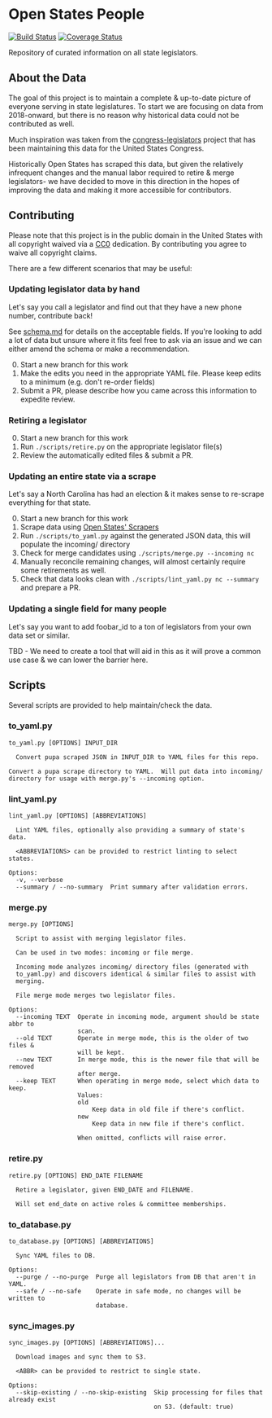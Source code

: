 # Open States People

[![Build Status](https://travis-ci.org/openstates/people.svg?branch=master)](https://travis-ci.org/openstates/people)
[![Coverage Status](https://coveralls.io/repos/github/openstates/people/badge.svg?branch=master)](https://coveralls.io/github/openstates/people?branch=master)

Repository of curated information on all state legislators.


## About the Data

The goal of this project is to maintain a complete & up-to-date picture of everyone serving in state legislatures.  To start we are focusing on data from 2018-onward, but there is no reason why historical data could not be contributed as well.

Much inspiration was taken from the [congress-legislators](https://github.com/unitedstates/congress-legislators) project that has been maintaining this data for the United States Congress.

Historically Open States has scraped this data, but given the relatively infrequent changes and the manual labor required to retire & merge legislators- we have decided to move in this direction in the hopes of improving the data and making it more accessible for contributors.

## Contributing

Please note that this project is in the public domain in the United States with all copyright waived via a [CC0](https://creativecommons.org/publicdomain/zero/1.0/) dedication.  By contributing you agree to waive all copyright claims.

There are a few different scenarios that may be useful:

### Updating legislator data by hand

Let's say you call a legislator and find out that they have a new phone number, contribute back!

See [schema.md](schema.md) for details on the acceptable fields.  If you're looking to add a lot of data but unsure where it fits feel free to ask via an issue and we can either amend the schema or make a recommendation.

0. Start a new branch for this work
1. Make the edits you need in the appropriate YAML file.  Please keep edits to a minimum (e.g. don't re-order fields)
2. Submit a PR, please describe how you came across this information to expedite review.

### Retiring a legislator

0. Start a new branch for this work
1. Run `./scripts/retire.py` on the appropriate legislator file(s)
2. Review the automatically edited files & submit a PR.

### Updating an entire state via a scrape

Let's say a North Carolina has had an election & it makes sense to re-scrape everything for that state.

0. Start a new branch for this work
1. Scrape data using [Open States' Scrapers](https://github.com/openstates/openstates)
2. Run `./scripts/to_yaml.py` against the generated JSON data, this will populate the incoming/ directory 
3. Check for merge candidates using `./scripts/merge.py --incoming nc`
4. Manually reconcile remaining changes, will almost certainly require some retirements as well.
5. Check that data looks clean with `./scripts/lint_yaml.py nc --summary` and prepare a PR.

### Updating a single field for many people

Let's say you want to add foobar_id to a ton of legislators from your own data set or similar.

TBD - We need to create a tool that will aid in this as it will prove a common use case & we can lower the barrier here.

## Scripts

Several scripts are provided to help maintain/check the data.

### to_yaml.py
```
to_yaml.py [OPTIONS] INPUT_DIR

  Convert pupa scraped JSON in INPUT_DIR to YAML files for this repo.

Convert a pupa scrape directory to YAML.  Will put data into incoming/
directory for usage with merge.py's --incoming option.
```

### lint_yaml.py
```
lint_yaml.py [OPTIONS] [ABBREVIATIONS]

  Lint YAML files, optionally also providing a summary of state's data.

  <ABBREVIATIONS> can be provided to restrict linting to select states.

Options:
  -v, --verbose
  --summary / --no-summary  Print summary after validation errors.
```

### merge.py
```
merge.py [OPTIONS]

  Script to assist with merging legislator files.

  Can be used in two modes: incoming or file merge.

  Incoming mode analyzes incoming/ directory files (generated with
  to_yaml.py) and discovers identical & similar files to assist with
  merging.

  File merge mode merges two legislator files.

Options:
  --incoming TEXT  Operate in incoming mode, argument should be state abbr to
                   scan.
  --old TEXT       Operate in merge mode, this is the older of two files &
                   will be kept.
  --new TEXT       In merge mode, this is the newer file that will be removed
                   after merge.
  --keep TEXT      When operating in merge mode, select which data to keep.
                   Values:
                   old
                       Keep data in old file if there's conflict.
                   new
                       Keep data in new file if there's conflict.

                   When omitted, conflicts will raise error.
```

### retire.py
```
retire.py [OPTIONS] END_DATE FILENAME

  Retire a legislator, given END_DATE and FILENAME.

  Will set end_date on active roles & committee memberships.
```

### to_database.py
```
to_database.py [OPTIONS] [ABBREVIATIONS]

  Sync YAML files to DB.

Options:
  --purge / --no-purge  Purge all legislators from DB that aren't in YAML.
  --safe / --no-safe    Operate in safe mode, no changes will be written to
                        database.
```

### sync_images.py
```
sync_images.py [OPTIONS] [ABBREVIATIONS]...

  Download images and sync them to S3.

  <ABBR> can be provided to restrict to single state.

Options:
  --skip-existing / --no-skip-existing  Skip processing for files that already exist
                                        on S3. (default: true)
  ```
